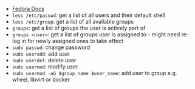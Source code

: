 - [Fedora Docs](https://docs.fedoraproject.org/en-US/fedora/latest/system-administrators-guide/basic-system-configuration/Managing_Users_and_Groups/)
- `less /etc/passwd`: get a list of all users and their default shell
- `less /etc/group`: get a list of all available groups
- `groups`: get a list of groups the user is actively part of
- `groups <user>`: get a list of groups user is assigned to - might need re-log in for newly assigned ones to take effect
- `sudo passwd`: change password
- `sudo useradd`: add user
- `sudo userdel`: delete user
- `sudo usermod`: modify user
- `sudo usermod -aG $group_name $user_name`: add user to group e.g. wheel, libvirt or docker

